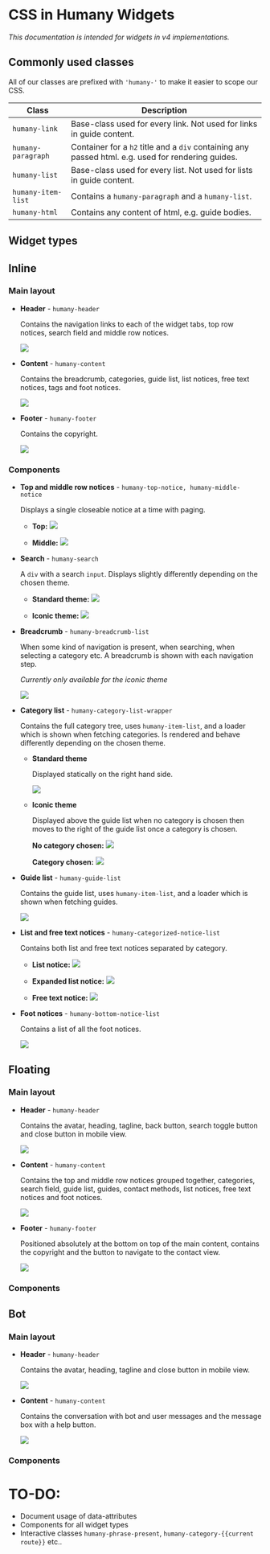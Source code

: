 # CSS in Humany Widgets
*This documentation is intended for widgets in v4 implementations.*

## Commonly used classes
All of our classes are prefixed with `'humany-'` to make it easier to scope our CSS.

Class | Description
------|------------
`humany-link`|Base-class used for every link. Not used for links in guide content.
`humany-paragraph`|Container for a `h2` title and a `div` containing any passed html. e.g. used for rendering guides.
`humany-list`|Base-class used for every list. Not used for lists in guide content.
`humany-item-list`|Contains a `humany-paragraph` and a `humany-list`.
`humany-html`|Contains any content of html, e.g. guide bodies.


## Widget types

## Inline
### Main layout

- **Header** - `humany-header`

    Contains the navigation links to each of the widget tabs, top row notices, search field and middle row notices.

    ![](inline-header.png)
  
- **Content** - `humany-content`

    Contains the breadcrumb, categories, guide list, list notices, free text notices, tags and foot notices.

    ![](inline-content.png)

- **Footer** - `humany-footer`

    Contains the copyright.

    ![](inline-footer.png)

### Components

- **Top and middle row notices** - `humany-top-notice, humany-middle-notice`
    
    Displays a single closeable notice at a time with paging.

    - **Top:**
    ![](inline-top-row-notices.png)

    - **Middle:**
    ![](inline-middle-row-notices.png)

- **Search** - `humany-search`
    
    A `div` with a search `input`. Displays slightly differently depending on the chosen theme.

    - **Standard theme:**
    ![](inline-search-standard.png)

    - **Iconic theme:**
    ![](inline-search-iconic.png)

- **Breadcrumb** - `humany-breadcrumb-list`

    When some kind of navigation is present, when searching, when selecting a category etc. A breadcrumb is shown with each navigation step.
    
    *Currently only available for the iconic theme*

    ![](inline-breadcrumb.png)

- **Category list** - `humany-category-list-wrapper`

    Contains the full category tree, uses `humany-item-list`, and a loader which is shown when fetching categories. Is rendered and behave differently depending on the chosen theme.

    - **Standard theme**
    
      Displayed statically on the right hand side.

      ![](inline-category-list-standard.png)

      
    - **Iconic theme**
    
      Displayed above the guide list when no category is chosen then moves to the right of the guide list once a category is chosen.

      **No category chosen:**
      ![](inline-category-list-iconic.png)

      **Category chosen:**
      ![](inline-category-list-iconic-category-chosen.png)

- **Guide list** - `humany-guide-list`

    Contains the guide list, uses `humany-item-list`, and a loader which is shown when fetching guides.

    ![](inline-guide-list.png)

- **List and free text notices** - `humany-categorized-notice-list`

    Contains both list and free text notices separated by category.

    - **List notice:**
    ![](inline-list-notice.png)

    - **Expanded list notice:**
    ![](inline-list-notice-expanded.png)
    
    - **Free text notice:**
    ![](inline-free-text-notice.png)

- **Foot notices** - `humany-bottom-notice-list`

    Contains a list of all the foot notices.

    ![](inline-foot-notices.png)

## Floating
### Main layout
- **Header** - `humany-header`

    Contains the avatar, heading, tagline, back button, search toggle button and close button in mobile view.

    ![](floating-header.png)

- **Content** - `humany-content`

    Contains the top and middle row notices grouped together, categories, search field, guide list, guides, contact methods, list notices, free text notices and foot notices.

    ![](floating-content.png)

- **Footer** - `humany-footer`

    Positioned absolutely at the bottom on top of the main content, contains the copyright and the button to navigate to the contact view.

    ![](floating-footer.png)

### Components

## Bot
### Main layout
- **Header** - `humany-header`

    Contains the avatar, heading, tagline and close button in mobile view.
  
    ![](bot-header.png)

- **Content** - `humany-content`

    Contains the conversation with bot and user messages and the message box with a help button.
  
    ![](bot-content.png)
### Components





# **TO-DO:**
- Document usage of data-attributes
- Components for all widget types
- Interactive classes `humany-phrase-present`, `humany-category-{{current route}}` etc..

